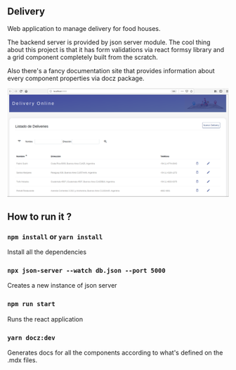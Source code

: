 ## Delivery

Web application to manage delivery for food houses.

The backend server is provided by json server module. The cool thing about this project is that it has form validations via react formsy library and a grid component completely built from the scratch.

Also there's a fancy documentation site that provides information about every component properties via docz package.

<p align="center">
  <img src="delivery.png" />
</p>

## How to run it ?

### `npm install` or `yarn install`

Install all the dependencies

### `npx json-server --watch db.json --port 5000`

Creates a new instance of json server

### `npm run start`

Runs the react application

### `yarn docz:dev `

Generates docs for all the components according to what's defined on the .mdx files.


